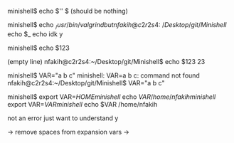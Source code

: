 
minishell$ echo $''
$
(should be nothing)

minishell$ echo $_
/usr/bin/valgrind
but
nfakih@c2r2s4:~/Desktop/git/Minishell$ echo $_
echo
idk y

minishell$ echo $123

(empty line)
nfakih@c2r2s4:~/Desktop/git/Minishell$ echo $123
23

minishell$ VAR="a b c"
minishell: VAR=a b c: command not found
nfakih@c2r2s4:~/Desktop/git/Minishell$ VAR="a b c"


minishell$ export VAR=$HOME
minishell$ echo $VAR
/home/nfakih
minishell$ export VAR=$VAR
minishell$ echo $VAR
/home/nfakih


not an error just want to understand y

-> remove spaces from expansion vars
->